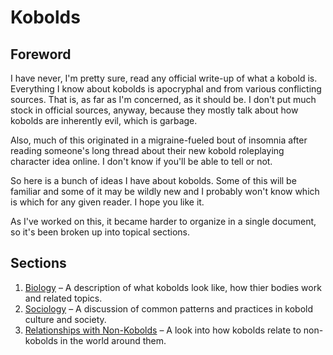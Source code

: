 # Kobolds

## Foreword

I have never, I'm pretty sure, read any official write-up of what a kobold is.
Everything I know about kobolds is apocryphal and from various conflicting
sources. That is, as far as I'm concerned, as it should be. I don't put much
stock in official sources, anyway, because they mostly talk about how kobolds
are inherently evil, which is garbage.

Also, much of this originated in a migraine-fueled bout of insomnia after
reading someone's long thread about their new kobold roleplaying character idea
online. I don't know if you'll be able to tell or not.

So here is a bunch of ideas I have about kobolds. Some of this will be familiar
and some of it may be wildly new and I probably won't know which is which for
any given reader. I hope you like it.

As I've worked on this, it became harder to organize in a single document, so
it's been broken up into topical sections.


## Sections

1. [Biology](./biology.md) – A description of what kobolds look like, how thier
   bodies work and related topics.
1. [Sociology](./sociology.md) – A discussion of common patterns and practices
   in kobold culture and society.
1. [Relationships with Non-Kobolds](./non-kobolds.md) – A look into how kobolds
   relate to non-kobolds in the world around them.
